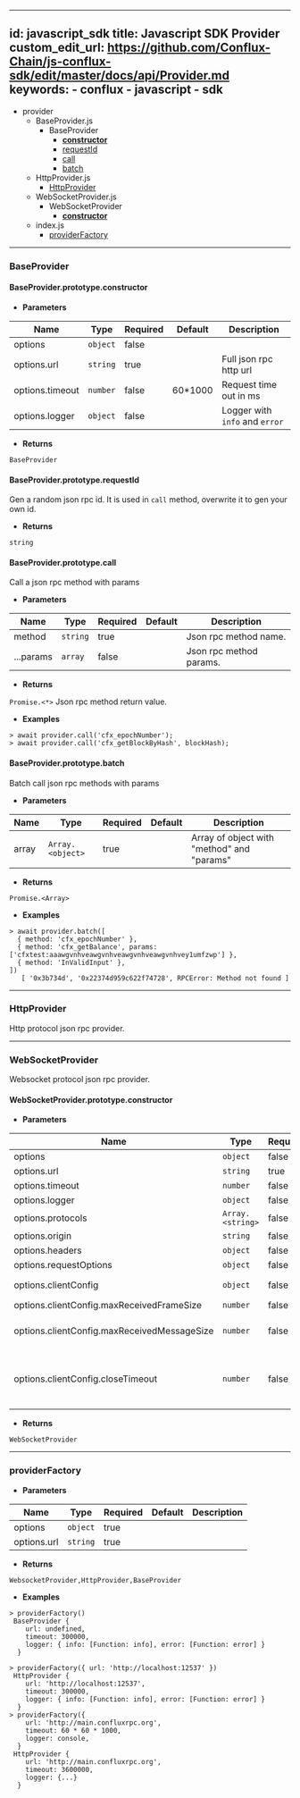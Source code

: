 ---
  id: javascript_sdk
  title: Javascript SDK Provider
  custom_edit_url: https://github.com/Conflux-Chain/js-conflux-sdk/edit/master/docs/api/Provider.md
  keywords:
    - conflux
    - javascript
    - sdk
  ---
  
  - provider
    - BaseProvider.js
        - BaseProvider
            - [**constructor**](#provider/BaseProvider.js/BaseProvider/**constructor**)
            - [requestId](#provider/BaseProvider.js/BaseProvider/requestId)
            - [call](#provider/BaseProvider.js/BaseProvider/call)
            - [batch](#provider/BaseProvider.js/BaseProvider/batch)
    - HttpProvider.js
        - [HttpProvider](#provider/HttpProvider.js/HttpProvider)
    - WebSocketProvider.js
        - WebSocketProvider
            - [**constructor**](#provider/WebSocketProvider.js/WebSocketProvider/**constructor**)
    - index.js
        - [providerFactory](#provider/index.js/providerFactory)

----------------------------------------

### BaseProvider <a id="provider/BaseProvider.js/BaseProvider"></a>



#### BaseProvider.prototype.**constructor** <a id="provider/BaseProvider.js/BaseProvider/**constructor**"></a>

* **Parameters**

Name            | Type     | Required | Default | Description
----------------|----------|----------|---------|-------------------------------
options         | `object` | false    |         |
options.url     | `string` | true     |         | Full json rpc http url
options.timeout | `number` | false    | 60*1000 | Request time out in ms
options.logger  | `object` | false    |         | Logger with `info` and `error`

* **Returns**

`BaseProvider` 

#### BaseProvider.prototype.requestId <a id="provider/BaseProvider.js/BaseProvider/requestId"></a>

Gen a random json rpc id.
It is used in `call` method, overwrite it to gen your own id.

* **Returns**

`string` 

#### BaseProvider.prototype.call <a id="provider/BaseProvider.js/BaseProvider/call"></a>

Call a json rpc method with params

* **Parameters**

Name      | Type     | Required | Default | Description
----------|----------|----------|---------|------------------------
method    | `string` | true     |         | Json rpc method name.
...params | `array`  | false    |         | Json rpc method params.

* **Returns**

`Promise.<*>` Json rpc method return value.

* **Examples**

```
> await provider.call('cfx_epochNumber');
> await provider.call('cfx_getBlockByHash', blockHash);
```

#### BaseProvider.prototype.batch <a id="provider/BaseProvider.js/BaseProvider/batch"></a>

Batch call json rpc methods with params

* **Parameters**

Name  | Type             | Required | Default | Description
------|------------------|----------|---------|-------------------------------------------
array | `Array.<object>` | true     |         | Array of object with "method" and "params"

* **Returns**

`Promise.<Array>` 

* **Examples**

```
> await provider.batch([
  { method: 'cfx_epochNumber' },
  { method: 'cfx_getBalance', params: ['cfxtest:aaawgvnhveawgvnhveawgvnhveawgvnhvey1umfzwp'] },
  { method: 'InValidInput' },
])
   [ '0x3b734d', '0x22374d959c622f74728', RPCError: Method not found ]
```

----------------------------------------

### HttpProvider <a id="provider/HttpProvider.js/HttpProvider"></a>

Http protocol json rpc provider.

----------------------------------------

### WebSocketProvider <a id="provider/WebSocketProvider.js/WebSocketProvider"></a>

Websocket protocol json rpc provider.

#### WebSocketProvider.prototype.**constructor** <a id="provider/WebSocketProvider.js/WebSocketProvider/**constructor**"></a>

* **Parameters**

Name                                        | Type             | Required | Default  | Description
--------------------------------------------|------------------|----------|----------|---------------------------------------------------------------------------------------------------------------------------------------------------------
options                                     | `object`         | false    |          | See [W3CWebSocket](https://github.com/theturtle32/WebSocket-Node/blob/c91a6cb8f0cf896edf0d2d49faa0c9e0a9985172/docs/W3CWebSocket.md)
options.url                                 | `string`         | true     |          | Full json rpc http url
options.timeout                             | `number`         | false    | 60*1000  | Request time out in ms
options.logger                              | `object`         | false    |          | Logger with `info` and `error`
options.protocols                           | `Array.<string>` | false    |          | See [w3](https://www.w3.org/TR/websockets/)
options.origin                              | `string`         | false    |          |
options.headers                             | `object`         | false    |          |
options.requestOptions                      | `object`         | false    |          |
options.clientConfig                        | `object`         | false    |          | See [websocket/lib/WebSocketClient](https://github.com/theturtle32/WebSocket-Node/blob/c91a6cb8f0cf896edf0d2d49faa0c9e0a9985172/docs/WebSocketClient.md)
options.clientConfig.maxReceivedFrameSize   | `number`         | false    | 0x100000 | 1MiB max frame size.
options.clientConfig.maxReceivedMessageSize | `number`         | false    | 0x800000 | 8MiB max message size, only applicable if assembleFragments is true
options.clientConfig.closeTimeout           | `number`         | false    | 5000     | The number of milliseconds to wait after sending a close frame for an acknowledgement to come back before giving up and just closing the socket.

* **Returns**

`WebSocketProvider` 

----------------------------------------

### providerFactory <a id="provider/index.js/providerFactory"></a>

* **Parameters**

Name        | Type     | Required | Default | Description
------------|----------|----------|---------|------------
options     | `object` | true     |         |
options.url | `string` | true     |         |

* **Returns**

`WebsocketProvider,HttpProvider,BaseProvider` 

* **Examples**

```
> providerFactory()
 BaseProvider {
    url: undefined,
    timeout: 300000,
    logger: { info: [Function: info], error: [Function: error] }
  }
```

```
> providerFactory({ url: 'http://localhost:12537' })
 HttpProvider {
    url: 'http://localhost:12537',
    timeout: 300000,
    logger: { info: [Function: info], error: [Function: error] }
  }
> providerFactory({
    url: 'http://main.confluxrpc.org',
    timeout: 60 * 60 * 1000,
    logger: console,
  }
 HttpProvider {
    url: 'http://main.confluxrpc.org',
    timeout: 3600000,
    logger: {...}
  }
```
  